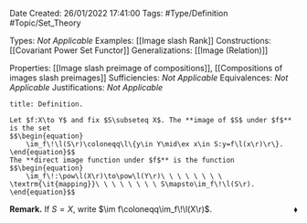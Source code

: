 <div class="topSpace"></div>

Date Created: 26/01/2022 17:41:00
Tags: #Type/Definition #Topic/Set_Theory

Types: _Not Applicable_
Examples: [[Image slash Rank]]
Constructions: [[Covariant Power Set Functor]]
Generalizations: [[Image (Relation)]]

Properties: [[Image slash preimage of compositions]], [[Compositions of images slash preimages]]
Sufficiencies: _Not Applicable_
Equivalences: _Not Applicable_
Justifications: _Not Applicable_

``` ad-Definition
title: Definition.

Let $f:X\to Y$ and fix $S\subseteq X$. The **image of $S$ under $f$** is the set
$$\begin{equation}
    \im_f\!\l(S\r)\coloneqq\l\{y\in Y\mid\ex x\in S:y=f\l(x\r)\r\}.
\end{equation}$$
The **direct image function under $f$** is the function
$$\begin{equation}
    \im_f\!:\pow\l(X\r)\to\pow\l(Y\r)\ \ \ \ \ \ \ \ \textrm{\it{mapping}}\ \ \ \ \ \ \ \ S\mapsto\im_f\!\l(S\r).
\end{equation}$$

```

<b>Remark.</b> If $S=X$, write $\im f\coloneqq\im_f\!\l(X\r)$.<span style="float:right;">$\blacklozenge$</span>
